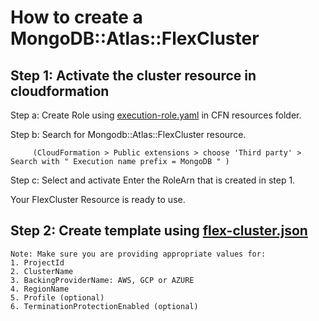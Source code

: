 # How to create a MongoDB::Atlas::FlexCluster 

## Step 1: Activate the cluster resource in cloudformation
   Step a: Create Role using [execution-role.yaml](https://github.com/mongodb/mongodbatlas-cloudformation-resources/blob/master/examples/execution-role.yaml) in CFN resources folder.

   Step b: Search for Mongodb::Atlas::FlexCluster resource.

         (CloudFormation > Public extensions > choose 'Third party' > Search with " Execution name prefix = MongoDB " )
   Step c: Select and activate
         Enter the RoleArn that is created in step 1.

   Your FlexCluster Resource is ready to use.

## Step 2: Create template using [flex-cluster.json](flex-cluster.json)
    Note: Make sure you are providing appropriate values for: 
    1. ProjectId
    2. ClusterName
    3. BackingProviderName: AWS, GCP or AZURE
    4. RegionName
    5. Profile (optional)
    6. TerminationProtectionEnabled (optional)